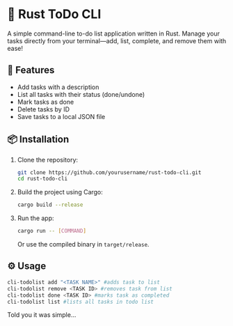 # 📝 Rust ToDo CLI

A simple command-line to-do list application written in Rust. Manage your tasks directly from your terminal—add, list, complete, and remove them with ease!

## 🚀 Features

- Add tasks with a description
- List all tasks with their status (done/undone)
- Mark tasks as done
- Delete tasks by ID
- Save tasks to a local JSON file

## 📦 Installation

1. Clone the repository:

    ```bash
    git clone https://github.com/yourusername/rust-todo-cli.git
    cd rust-todo-cli
    ```

2. Build the project using Cargo:

    ```bash
    cargo build --release
    ```

3. Run the app:

    ```bash
    cargo run -- [COMMAND]
    ```

    Or use the compiled binary in `target/release`.

## ⚙️ Usage

```bash
cli-todolist add "<TASK NAME>" #adds task to list
cli-todolist remove <TASK ID> #removes task from list
cli-todolist done <TASK ID> #marks task as completed
cli-todolist list #lists all tasks in todo list
```
Told you it was simple...
